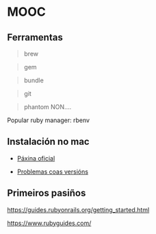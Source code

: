 # MOOC

## Ferramentas

> brew

> gem

> bundle

> git

> phantom NON....

Popular ruby manager: rbenv


## Instalación no mac

* [Páxina oficial](https://gorails.com/setup/osx/10.14-mojave)


* [Problemas coas versións](https://stackoverflow.com/questions/54738120/build-new-rails-app-error-loading-the-sqlite3-without-evidently-write-verion)




## Primeiros pasiños

https://guides.rubyonrails.org/getting_started.html

https://www.rubyguides.com/






